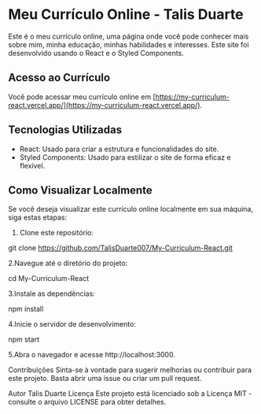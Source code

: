 # Meu Currículo Online - Talis Duarte

Este é o meu currículo online, uma página onde você pode conhecer mais sobre mim, minha educação, minhas habilidades e interesses. Este site foi desenvolvido usando o React e o Styled Components.

## Acesso ao Currículo

Você pode acessar meu currículo online em [https://my-curriculum-react.vercel.app/](https://my-curriculum-react.vercel.app/).

## Tecnologias Utilizadas

- React: Usado para criar a estrutura e funcionalidades do site.
- Styled Components: Usado para estilizar o site de forma eficaz e flexível.

## Como Visualizar Localmente

Se você deseja visualizar este currículo online localmente em sua máquina, siga estas etapas:

1. Clone este repositório:

   
git clone https://github.com/TalisDuarte007/My-Curriculum-React.git

2.Navegue até o diretório do projeto:



cd My-Curriculum-React

3.Instale as dependências:



npm install

4.Inicie o servidor de desenvolvimento:



npm start

5.Abra o navegador e acesse http://localhost:3000.

Contribuições
Sinta-se à vontade para sugerir melhorias ou contribuir para este projeto. Basta abrir uma issue ou criar um pull request.

Autor
Talis Duarte
Licença
Este projeto está licenciado sob a Licença MIT - consulte o arquivo LICENSE para obter detalhes.